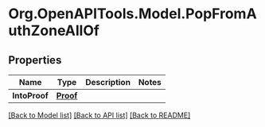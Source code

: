 # Org.OpenAPITools.Model.PopFromAuthZoneAllOf

## Properties

| Name          | Type                  | Description | Notes |
| ------------- | --------------------- | ----------- | ----- |
| **IntoProof** | [**Proof**](Proof.md) |             |

[[Back to Model list]](../README.md#documentation-for-models)
[[Back to API list]](../README.md#documentation-for-api-endpoints)
[[Back to README]](../README.md)
